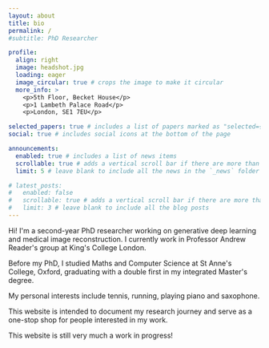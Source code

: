 ```yaml
---
layout: about
title: bio
permalink: /
#subtitle: PhD Researcher 

profile:
  align: right
  image: headshot.jpg
  loading: eager
  image_circular: true # crops the image to make it circular
  more_info: >
    <p>5th Floor, Becket House</p>
    <p>1 Lambeth Palace Road</p>
    <p>London, SE1 7EU</p>

selected_papers: true # includes a list of papers marked as "selected={true}"
social: true # includes social icons at the bottom of the page

announcements:
  enabled: true # includes a list of news items
  scrollable: true # adds a vertical scroll bar if there are more than 3 news items
  limit: 5 # leave blank to include all the news in the `_news` folder

# latest_posts:
#   enabled: false
#   scrollable: true # adds a vertical scroll bar if there are more than 3 new posts items
#   limit: 3 # leave blank to include all the blog posts
---
```


Hi! I'm a second-year PhD researcher working on generative deep learning and medical image reconstruction. I currently work in Professor Andrew Reader's group at King's College London.

Before my PhD, I studied Maths and Computer Science at St Anne's College, Oxford, graduating with a double first in my integrated Master's degree.

My personal interests include tennis, running, playing piano and saxophone.

This website is intended to document my research journey and serve as a one-stop shop for people interested in my work.

This website is still very much a work in progress!


<!-- I am a PhD student at the EPSRC Smart Medical Imaging CDT. Based at King's College London, I research applications of AI to improving PET image reconstruction techniques, under the supervision of Prof. Andrew Reader. My goal is to develop novel and efficient methods that can enhance the quality and accuracy of PET images, and facilitate better diagnosis and treatment of diseases.

Before joining KCL, I completed my master's degree in Mathematics and Computer Science at University of Oxford, with a First+Distinction. I studied topics such as geometric deep learning, computational biology, deep learning in healthcare, computational learning theory, and graph representation learning. I also gained valuable industry experience as an intern at Microsoft and Man Group, where I worked on projects focused on software engineering and researching new risk analytic measures respectively. -->


<!-- Write your biography here. Tell the world about yourself. Link to your favorite [subreddit](http://reddit.com). You can put a picture in, too. The code is already in, just name your picture `prof_pic.jpg` and put it in the `img/` folder.

Put your address / P.O. box / other info right below your picture. You can also disable any of these elements by editing `profile` property of the YAML header of your `_pages/about.md`. Edit `_bibliography/papers.bib` and Jekyll will render your [publications page](/al-folio/publications/) automatically.

Link to your social media connections, too. This theme is set up to use [Font Awesome icons](https://fontawesome.com/) and [Academicons](https://jpswalsh.github.io/academicons/), like the ones below. Add your Facebook, Twitter, LinkedIn, Google Scholar, or just disable all of them. -->
